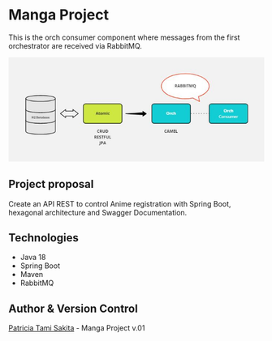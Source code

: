 # Manga Project

This is the orch consumer component where messages from the first orchestrator are received via RabbitMQ.

![alt text](https://github.com/tamisakita/anime-rest-api/blob/main/arquitetura.JPG "Arquitetura")

## Project proposal
Create an API REST to control Anime registration with Spring Boot, hexagonal architecture and Swagger Documentation.

## Technologies
 * Java 18
 * Spring Boot
 * Maven  
 * RabbitMQ
 
 ## Author & Version Control
[Patricia Tami Sakita](https://github.com/tamisakita) - Manga Project v.01
